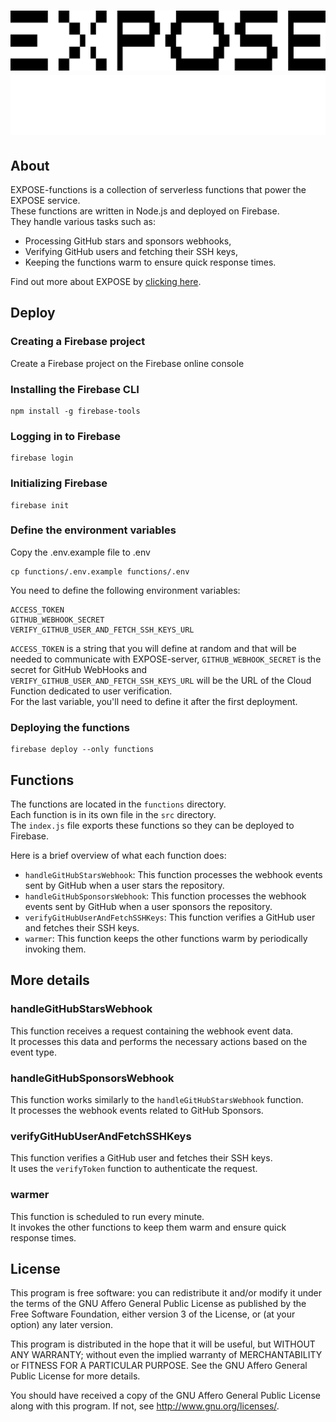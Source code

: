 <h1 align="center">
    <a href="https://expose.sh/#gh-light-mode-only">
    <img src="./.github/assets/expose_logo_black.svg">
    </a>
    <a href="https://expose.sh/#gh-dark-mode-only">
    <img src="./.github/assets/expose_logo_white.svg">
    </a>
</h1>

## About

EXPOSE-functions is a collection of serverless functions that power the EXPOSE service.  
These functions are written in Node.js and deployed on Firebase.  
They handle various tasks such as:
- Processing GitHub stars and sponsors webhooks,
- Verifying GitHub users and fetching their SSH keys,
- Keeping the functions warm to ensure quick response times.

Find out more about EXPOSE by [clicking here](https://expose.sh).

## Deploy

### Creating a Firebase project

Create a Firebase project on the Firebase online console

### Installing the Firebase CLI

```
npm install -g firebase-tools
```

### Logging in to Firebase

```
firebase login
```

### Initializing Firebase

```
firebase init
```

### Define the environment variables

Copy the .env.example file to .env

```
cp functions/.env.example functions/.env
```

You need to define the following environment variables:

```
ACCESS_TOKEN
GITHUB_WEBHOOK_SECRET
VERIFY_GITHUB_USER_AND_FETCH_SSH_KEYS_URL
```

`ACCESS_TOKEN` is a string that you will define at random and that will be needed to communicate with EXPOSE-server, `GITHUB_WEBHOOK_SECRET` is the secret for GitHub WebHooks and `VERIFY_GITHUB_USER_AND_FETCH_SSH_KEYS_URL` will be the URL of the Cloud Function dedicated to user verification.  
For the last variable, you'll need to define it after the first deployment.

### Deploying the functions

```
firebase deploy --only functions
```

## Functions

The functions are located in the `functions` directory.  
Each function is in its own file in the `src` directory.  
The `index.js` file exports these functions so they can be deployed to Firebase.

Here is a brief overview of what each function does:

- `handleGitHubStarsWebhook`: This function processes the webhook events sent by GitHub when a user stars the repository.
- `handleGitHubSponsorsWebhook`: This function processes the webhook events sent by GitHub when a user sponsors the repository.
- `verifyGitHubUserAndFetchSSHKeys`: This function verifies a GitHub user and fetches their SSH keys.
- `warmer`: This function keeps the other functions warm by periodically invoking them.

## More details

### handleGitHubStarsWebhook

This function receives a request containing the webhook event data.    
It processes this data and performs the necessary actions based on the event type.

### handleGitHubSponsorsWebhook

This function works similarly to the `handleGitHubStarsWebhook` function.  
It processes the webhook events related to GitHub Sponsors.

### verifyGitHubUserAndFetchSSHKeys

This function verifies a GitHub user and fetches their SSH keys.  
It uses the `verifyToken` function to authenticate the request.

### warmer

This function is scheduled to run every minute.  
It invokes the other functions to keep them warm and ensure quick response times.

## License

This program is free software: you can redistribute it and/or modify it under the terms of the GNU Affero General Public License as published by the Free Software Foundation, either version 3 of the License, or (at your option) any later version.

This program is distributed in the hope that it will be useful, but WITHOUT ANY WARRANTY; without even the implied warranty of MERCHANTABILITY or FITNESS FOR A PARTICULAR PURPOSE. See the GNU Affero General Public License for more details.

You should have received a copy of the GNU Affero General Public License along with this program. If not, see http://www.gnu.org/licenses/.